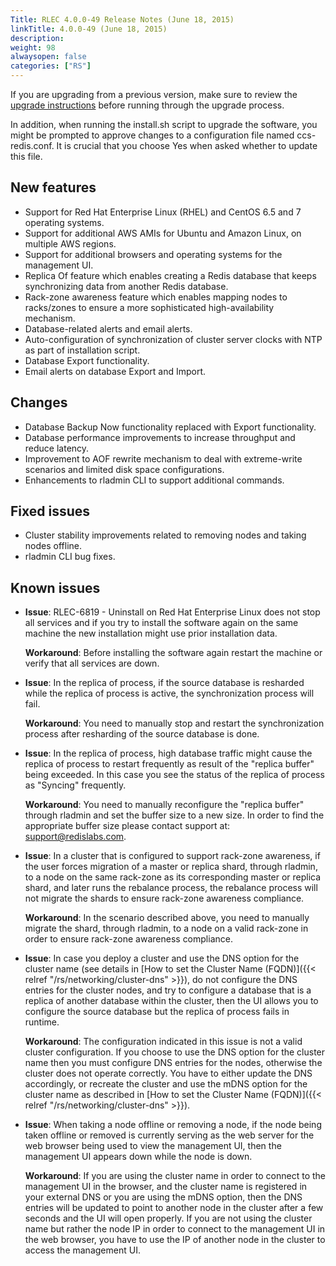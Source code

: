 ```yaml
---
Title: RLEC 4.0.0-49 Release Notes (June 18, 2015)
linkTitle: 4.0.0-49 (June 18, 2015)
description:
weight: 98
alwaysopen: false
categories: ["RS"]
---
```

If you are upgrading from a previous version, make sure to review the
[upgrade
instructions](https://docs.redis.com/latest/rs/installing-upgrading/upgrading/)
before running through the upgrade process.

In addition, when running the install.sh script to upgrade the software,
you might be prompted to approve changes to a configuration file named
ccs-redis.conf. It is crucial that you choose Yes when asked whether to
update this file.

## New features

- Support for Red Hat Enterprise Linux (RHEL) and CentOS 6.5 and 7
    operating systems.
- Support for additional AWS AMIs for Ubuntu and Amazon Linux, on
    multiple AWS regions.
- Support for additional browsers and operating systems for the
    management UI.
- Replica Of feature which enables creating a Redis database that
    keeps synchronizing data from another Redis database.
- Rack-zone awareness feature which enables mapping nodes to
    racks/zones to ensure a more sophisticated high-availability
    mechanism.
- Database-related alerts and email alerts.
- Auto-configuration of synchronization of cluster server clocks with
    NTP as part of installation script.
- Database Export functionality.
- Email alerts on database Export and Import.

## Changes

- Database Backup Now functionality replaced with Export
    functionality.
- Database performance improvements to increase throughput and reduce
    latency.
- Improvement to AOF rewrite mechanism to deal with extreme-write
    scenarios and limited disk space configurations.
- Enhancements to rladmin CLI to support additional commands.

## Fixed issues

- Cluster stability improvements related to removing nodes and taking
    nodes offline.
- rladmin CLI bug fixes.

## Known issues

- **Issue**: RLEC-6819 - Uninstall on Red Hat Enterprise Linux does
    not stop all services and if you try to install the software again
    on the same machine the new installation might use prior
    installation data.
    
    **Workaround**: Before installing the software
    again restart the machine or verify that all services are down.

- **Issue**: In the replica of process, if the source database is
    resharded while the replica of process is active, the
    synchronization process will fail.
    
    **Workaround**: You need to
    manually stop and restart the synchronization process after
    resharding of the source database is done.

- **Issue**: In the replica of process, high database traffic might cause the replica of process to restart frequently
    as result of the "replica buffer" being exceeded. In this case you see
    the status of the replica of process as "Syncing"
    frequently.
    
    **Workaround**: You need to manually reconfigure the
    "replica buffer" through rladmin and set the buffer size to a new
    size. In order to find the appropriate buffer size please contact
    support at: <support@redislabs.com>.

- **Issue**: In a cluster that is configured to support rack-zone
    awareness, if the user forces migration of a master or replica shard,
    through rladmin, to a node on the same rack-zone as its
    corresponding master or replica shard, and later runs the rebalance
    process, the rebalance process will not migrate the shards to ensure
    rack-zone awareness compliance.
    
    **Workaround**: In the scenario
    described above, you need to manually migrate the shard, through
    rladmin, to a node on a valid rack-zone in order to ensure rack-zone
    awareness compliance.

- **Issue**: In case you deploy a cluster and use the DNS option for
    the cluster name (see details in [How to set the Cluster Name
    (FQDN)]({{< relref "/rs/networking/cluster-dns" >}}),
    do not configure the DNS entries for the cluster nodes, and try to
    configure a database that is a replica of another database within
    the cluster, then the UI allows you to configure the source database
    but the replica of process fails in runtime.
    
    **Workaround**: The
    configuration indicated in this issue is not a valid cluster
    configuration. If you choose to use the DNS option for the cluster
    name then you must configure DNS entries for the nodes, otherwise
    the cluster does not operate correctly. You have to either update
    the DNS accordingly, or recreate the cluster and use the mDNS option
    for the cluster name as described in [How to set the Cluster Name
    (FQDN)]({{< relref "/rs/networking/cluster-dns" >}}).
    
- **Issue**: When taking a node offline or removing a node, if the
    node being taken offline or removed is currently serving as the web
    server for the web browser being used to view the management UI,
    then the management UI appears down while the node is
    down.
    
    **Workaround**: If you are using the cluster name in order to
    connect to the management UI in the browser, and the cluster name is
    registered in your external DNS or you are using the mDNS option,
    then the DNS entries will be updated to point to another node in the
    cluster after a few seconds and the UI will open properly. If you
    are not using the cluster name but rather the node IP in order to
    connect to the management UI in the web browser, you have to use the
    IP of another node in the cluster to access the management UI.
